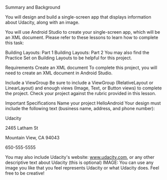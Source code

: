 Summary and Background

You will design and build a single-screen app that displays information about Udacity, along with an image.

You will use Android Studio to create your single-screen app, which will be an XML document. Please refer to these lessons to learn how to complete this task:

Building Layouts: Part 1
Building Layouts: Part 2
You may also find the Practice Set on Building Layouts to be helpful for this project.

Requirements
Create an XML document
To complete this project, you will need to create an XML document in Android Studio.

Include a ViewGroup
Be sure to include a ViewGroup (RelativeLayout or LinearLayout) and enough views (Image, Text, or Button views) to complete the project. Check your project against the rubric provided in this lesson.

Important Specifications
Name your project HelloAndroid
Your design must include the following text (business name, address, and phone number):

Udacity

2465 Latham St

Mountain View, CA 94043

650-555-5555

You may also include Udacity's website: www.udacity.com, or any other descriptive text about Udacity (this is optional)
IMAGE: You can use any image you like that you feel represents Udacity or what Udacity does. Feel free to be creative!
